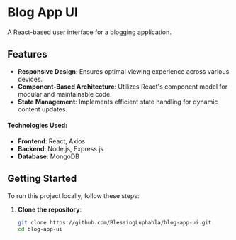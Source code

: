 # Blog App UI

A React-based user interface for a blogging application.

## Features

- **Responsive Design**: Ensures optimal viewing experience across various devices.
- **Component-Based Architecture**: Utilizes React's component model for modular and maintainable code.
- **State Management**: Implements efficient state handling for dynamic content updates.


#### Technologies Used:

- **Frontend**: React, Axios
- **Backend**: Node.js, Express.js
- **Database**: MongoDB


## Getting Started

To run this project locally, follow these steps:

1. **Clone the repository**:

   ```bash
   git clone https://github.com/BlessingLuphahla/blog-app-ui.git
   cd blog-app-ui